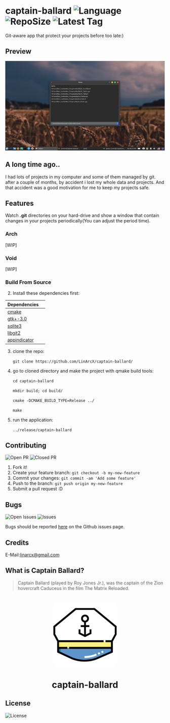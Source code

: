 # captain-ballard ![Language](https://img.shields.io/github/languages/top/LinArcX/captain-ballard.svg?style=flat-square) ![RepoSize](https://img.shields.io/github/repo-size/LinArcX/captain-ballard.svg?style=flat-square) ![Latest Tag](https://img.shields.io/github/tag/LinArcX/captain-ballard.svg?colorB=green&style=flat-square)
Git-aware app that protect your projects before too late:)

## Preview
!["gnulium"](./assets/shots/1.0.0/status.png "captain-ballard")

## A long time ago..
I had lots of projects in my computer and some of them managed by git. after a couple of months, by accident i lost my whole data and projects.
And that accident was a good motivation for me to keep my projects safe.

## Features
Watch __.git__ directories on your hard-drive and show a window that contain changes in your projects periodically(You can adjust the period time).

### Arch
[WIP]

### Void
[WIP]

### Build From Source
2. Install these dependencies first:

|Dependencies||
|-----|:-----:|
|[cmake](https://www.archlinux.org/packages/extra/x86_64/git/)
|[gtk+-3.0](https://www.archlinux.org/packages/extra/x86_64/qt5-base/)
|[sqlite3](https://www.archlinux.org/packages/extra/x86_64/qt5-quickcontrols/)
|[libgit2](https://www.archlinux.org/packages/extra/x86_64/qt5-quickcontrols2/)
|[appindicator](https://www.archlinux.org/packages/extra/x86_64/qt5-quickcontrols2/)

3. clone the repo:

    `git clone https://github.com/LinArcX/captain-ballard/`

4. go to cloned directory and make the project with qmake build tools:

    `cd captain-ballard`

    `mkdir build; cd build/`

    `cmake -DCMAKE_BUILD_TYPE=Release ../`

    `make`

5. run the application:

    `../release/captain-ballard`


## Contributing
![Open PR](https://img.shields.io/github/issues-pr-raw/LinArcX/captain-ballard.svg?style=flat-square) ![Closed PR](https://img.shields.io/github/issues-pr-closed/LinArcX/captain-ballard.svg?style=flat-square)
1. Fork it!
2. Create your feature branch: `git checkout -b my-new-feature`
3. Commit your changes: `git commit -am 'Add some feature'`
4. Push to the branch: `git push origin my-new-feature`
5. Submit a pull request :D


## Bugs
![Open Issues](https://img.shields.io/github/issues-raw/LinArcX/captain-ballard.svg?style=flat-square) ![Issues](https://img.shields.io/github/issues-closed-raw/LinArcX/captain-ballard.svg?style=flat-square)

Bugs should be reported [here](https://github.com/LinArcX/captain-ballard/issues) on the Github issues page.


## Credits
E-Mail:linarcx@gmail.com

## What is Captain Ballard?
> Captain Ballard (played by Roy Jones Jr.), was the captain of the Zion hovercraft Caduceus in the film The Matrix Reloaded.

<h1 align="center">
	<img width="200" src="assets/captain.svg" alt="captain-ballard">
	<br>
	<br>
    <p2>captain-ballard</p2>
</h1>

## License
![License](https://img.shields.io/github/license/LinArcX/Gnulium.svg?style=flat-square)
